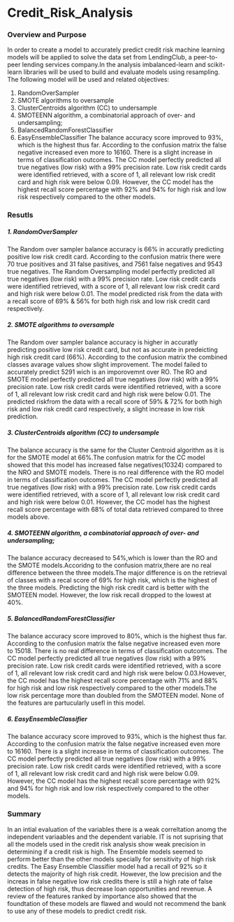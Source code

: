 # Credit_Risk_Analysis

### Overview and Purpose
In order to create a model to accurately predict credit risk machine learning models will be applied to solve the data set from LendingClub, a peer-to-peer lending services company.In the analysis imbalanced-learn and scikit-learn libraries will be used to build and evaluate models using resampling.
The following model will be used and related objectives:
1. RandomOverSampler 
2. SMOTE algorithms to oversample 
3. ClusterCentroids algorithm (CC) to undersample 
4. SMOTEENN algorithm, a combinatorial approach of over- and undersampling;
5. BalancedRandomForestClassifier 
 6. EasyEnsembleClassifier
The balance accuracy score improved to 93%, which is the highest thus far. According to the confusion matrix the false negative increased even more to 16160. There is a slight increase in terms of classification outcomes. The CC model perfectly predicted all true negatives (low risk) with a 99% precision rate. Low risk credit cards were identified retrieved, with a score of 1, all relevant low risk credit card and high risk were below 0.09. However, the CC model has the highest recall score percentage with 92% and 94% for high risk and low risk respectively compared to the other models. 

### Resutls

##### 1. RandomOverSampler 
The Random over sampler balance accuracy is 66% in accuratly predicting positive low risk credit card.  According to the confusion matrix there were 70 true positives and 31 false pasitives, and 7561 false negatives and 9543 true negatives. The Random Oversampling model perfectly predicted all true negatives (low risk) with a 99% precision rate. Low risk credit cards were identified retrieved, with a score of 1, all relevant low risk credit card and high risk were below 0.01. The model predicted risk from the data with a recall score of 69% & 56% for both high risk and low risk credit card respectively.

##### 2. SMOTE algorithms to oversample 
The Random over sampler balance accuracy is higher in accuratly predicting positive low risk credit card, but not as accurate in predeicting high risk credit card (66%). According to the confusion matrix the combined classes avarage values show slight improvement. The model failed to accurately predict 5291 wich is an imporovemnt over RO. The RO and SMOTE model perfectly predicted all true negatives (low risk) with a 99% precision rate. Low risk credit cards were identified retrieved, with a score of 1, all relevant low risk credit card and high risk were below 0.01. The predicted riskfrom the data with a recall score of 59% & 72% for both high risk and low risk credit card respectively, a slight increase in low risk prediction.

##### 3. ClusterCentroids algorithm (CC) to undersample 
The balance accuracy is the same for the Cluster Centroid algorithm as it is for the SMOTE model at 66%.The confusion matrix for the CC model showed that this model has increased false negatives(10324) compared to the NRO and SMOTE models. There is no real difference with the RO model in terms of classification outcomes. The CC model perfectly predicted all true negatives (low risk) with a 99% precision rate. Low risk credit cards were identified retrieved, with a score of 1, all relevant low risk credit card and high risk were below 0.01. However, the CC model has the highest recall score percentage with 68% of total data retrieved compared to three models above.

##### 4. SMOTEENN algorithm, a combinatorial approach of over- and undersampling;
The balance accuracy decreased to 54%,which is lower than the RO and the SMOTE models.Accoridng to the confusion matrix,there are no real difference between the three models.The major difference is on the retrieval of classes with a recal score of 69% for high risk, which is the highest of the three models. Predicting the high risk credit card is better with the SMOTEEN model. However, the low risk recall dropped to the lowest at 40%. 

##### 5. BalancedRandomForestClassifier 
The balance accuracy score improved to 80%, which is the highest thus far. According to the confusion matrix the false negative increased even more to 15018. There is no real difference in terms of classification outcomes. The CC model perfectly predicted all true negatives (low risk) with a 99% precision rate. Low risk credit cards were identified retrieved, with a score of 1, all relevant low risk credit card and high risk were below 0.03.However, the CC model has the highest recall score percentage with 71% and 88% for high risk and low risk respectively compared to the other models.The low risk percentage more than doubled from the SMOTEEN model. None of the features are partucularly usefl in this model. 

##### 6. EasyEnsembleClassifier
The balance accuracy score improved to 93%, which is the highest thus far. According to the confusion matrix the false negative increased even more to 16160. There is a slight increase in terms of classification outcomes. The CC model perfectly predicted all true negatives (low risk) with a 99% precision rate. Low risk credit cards were identified retrieved, with a score of 1, all relevant low risk credit card and high risk were below 0.09. However, the CC model has the highest recall score percentage with 92% and 94% for high risk and low risk respectively compared to the other models. 

### Summary
In an intial evaluation of the variables there is a weak correltation anomg the independent variaables and the dependent variable. IT is not suprising that all the models used in the credit risk analysis show weak precision in determining if a credit risk is high. The Ensemble models seemed to perform better than the other models specially for sensitivity of high risk credits. The Easy Ensemble Classifier model had a recall of 92% so it detects the majority of high risk credit. However, the low precision and the increas in false negative low risk credits there is still a high rate of false detection of high risk, thus decrease loan opportunities and revenue. A review of the features ranked by importance also showed that the foundtation of these models are flawed and would not recommend the bank to use any of these models to predict credit risk.
